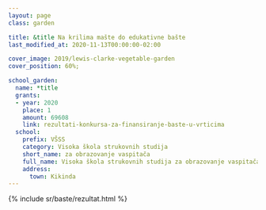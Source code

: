 ```yaml
---
layout: page
class: garden

title: &title Na krilima mašte do edukativne bašte
last_modified_at: 2020-11-13T00:00:00-02:00

cover_image: 2019/lewis-clarke-vegetable-garden
cover_position: 60%;

school_garden:
  name: *title
  grants:
  - year: 2020
    place: 1
    amount: 69608
    link: rezultati-konkursa-za-finansiranje-baste-u-vrticima
  school:
    prefix: VŠSS
    category: Visoka škola strukovnih studija
    short_name: za obrazovanje vaspitača
    full_name: Visoka škola strukovnih studija za obrazovanje vaspitača
    address:
      town: Kikinda
---
```


{% include sr/baste/rezultat.html %}
